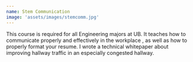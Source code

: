 ```yaml
---
name: Stem Communication
image: 'assets/images/stemcomm.jpg'
---
```

This course is required for all Engineering majors at UB. It teaches how to communicate properly and effectively in the workplace
, as well as how to properly format your resume. I wrote a technical whitepaper about improving hallway traffic in an
especially congested hallway.
